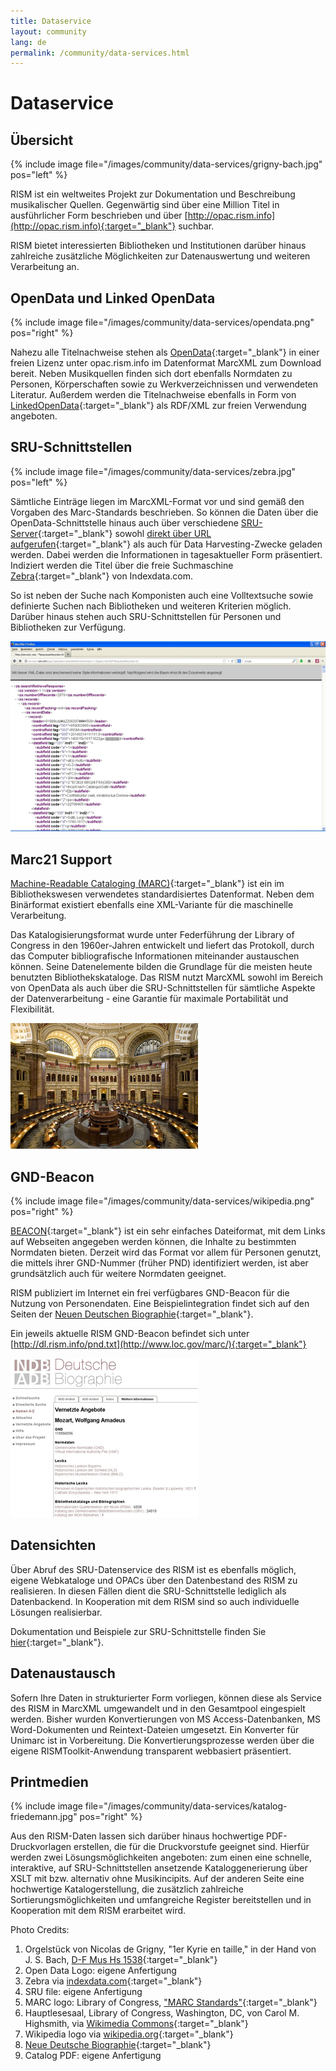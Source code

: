 ```yaml
---
title: Dataservice
layout: community
lang: de
permalink: /community/data-services.html
---
```


# Dataservice

## Übersicht

{% include image file="/images/community/data-services/grigny-bach.jpg" pos="left" %}

RISM ist ein weltweites Projekt zur Dokumentation und Beschreibung musikalischer Quellen. Gegenwärtig sind über eine Million Titel in ausführlicher Form beschrieben und über [http://opac.rism.info](http://opac.rism.info){:target="_blank"} suchbar.

RISM bietet interessierten Bibliotheken und Institutionen darüber hinaus zahlreiche zusätzliche Möglichkeiten zur Datenauswertung und weiteren Verarbeitung an. 

## OpenData und Linked OpenData

{% include image file="/images/community/data-services/opendata.png" pos="right" %}

Nahezu alle Titelnachweise stehen als [OpenData](http://opac.rism.info/index.php?id=8&id=8&L=1){:target="_blank"} in einer freien Lizenz unter opac.rism.info im Datenformat MarcXML zum Download bereit. Neben Musikquellen finden sich dort ebenfalls Normdaten zu Personen, Körperschaften sowie zu Werkverzeichnissen und verwendeten Literatur. Außerdem werden die Titelnachweise ebenfalls in Form von [LinkedOpenData](http://en.wikipedia.org/wiki/Linked_data){:target="_blank"} als RDF/XML zur freien Verwendung angeboten.

## SRU-Schnittstellen

{% include image file="/images/community/data-services/zebra.jpg" pos="left" %}

Sämtliche Einträge liegen im MarcXML-Format vor und sind gemäß den Vorgaben des Marc-Standards beschrieben. So können die Daten über die OpenData-Schnittstelle hinaus auch über verschiedene [SRU-Server](http://www.loc.gov/standards/sru/){:target="_blank"} sowohl [direkt über URL aufgerufen](http://muscat.rism.info/sru){:target="_blank"} als auch für Data Harvesting-Zwecke geladen werden. Dabei werden die Informationen in tagesaktueller Form präsentiert. Indiziert werden die Titel über die freie Suchmaschine [Zebra](http://www.indexdata.com/zebra){:target="_blank"} von Indexdata.com.

So ist neben der Suche nach Komponisten auch eine Volltextsuche sowie definierte Suchen nach Bibliotheken und weiteren Kriterien möglich. Darüber hinaus stehen auch SRU-Schnittstellen für Personen und Bibliotheken zur Verfügung.

![SRU](/images/community/data-services/SRU-example.jpg)

## Marc21 Support

[Machine-Readable Cataloging (MARC)](http://www.loc.gov/marc/){:target="_blank"} ist ein im Bibliothekswesen verwendetes standardisiertes Datenformat. Neben dem Binärformat existiert ebenfalls eine XML-Variante für die maschinelle Verarbeitung.

Das Katalogisierungsformat wurde unter Federführung der Library of Congress in den 1960er-Jahren entwickelt und liefert das Protokoll, durch das Computer bibliografische Informationen miteinander austauschen können. Seine Datenelemente bilden die Grundlage für die meisten heute benutzten Bibliothekskataloge. Das RISM nutzt MarcXML sowohl im Bereich von OpenData als auch über die SRU-Schnittstellen für sämtliche Aspekte der Datenverarbeitung - eine Garantie für maximale Portabilität und Flexibilität. 

![LOC](/images/community/data-services/loc.jpg)

## GND-Beacon

{% include image file="/images/community/data-services/wikipedia.png" pos="right" %}

[BEACON](http://meta.wikimedia.org/wiki/BEACON){:target="_blank"} ist ein sehr einfaches Dateiformat, mit dem Links auf Webseiten angegeben werden können, die Inhalte zu bestimmten Normdaten bieten. Derzeit wird das Format vor allem für Personen genutzt, die mittels ihrer GND-Nummer (früher PND) identifiziert werden, ist aber grundsätzlich auch für weitere Normdaten geeignet.

RISM publiziert im Internet ein frei verfügbares GND-Beacon für die Nutzung von Personendaten. Eine Beispielintegration findet sich auf den Seiten der [Neuen Deutschen Biographie](http://www.deutsche-biographie.de/index.html){:target="_blank"}.

Ein jeweils aktuelle RISM GND-Beacon befindet sich unter [http://dl.rism.info/pnd.txt](http://www.loc.gov/marc/){:target="_blank"}

![NDB](/images/community/data-services/NDB.jpg)

## Datensichten

Über Abruf des SRU-Datenservice des RISM ist es ebenfalls möglich, eigene Webkataloge und OPACs über den Datenbestand des RISM zu realisieren. In diesen Fällen dient die SRU-Schnittstelle lediglich als Datenbackend. In Kooperation mit dem RISM sind so auch individuelle Lösungen realisierbar. 

Dokumentation und Beispiele zur SRU-Schnittstelle finden Sie [hier](https://github.com/rism-ch/muscat/wiki/SRU){:target="_blank"}.

## Datenaustausch

Sofern Ihre Daten in strukturierter Form vorliegen, können diese als Service des RISM in MarcXML umgewandelt und in den Gesamtpool eingespielt werden. Bisher wurden Konvertierungen von MS Access-Datenbanken, MS Word-Dokumenten und Reintext-Dateien umgesetzt. Ein Konverter für Unimarc ist in Vorbereitung. Die Konvertierungsprozesse werden über die eigene RISMToolkit-Anwendung transparent webbasiert präsentiert.

## Printmedien

{% include image file="/images/community/data-services/katalog-friedemann.jpg" pos="right" %}

Aus den RISM-Daten lassen sich darüber hinaus hochwertige PDF-Druckvorlagen erstellen, die für die Druckvorstufe geeignet sind. Hierfür werden zwei Lösungsmöglichkeiten angeboten: zum einen eine schnelle, interaktive, auf SRU-Schnittstellen ansetzende Kataloggenerierung über XSLT mit bzw. alternativ ohne Musikincipits. Auf der anderen Seite eine hochwertige Katalogerstellung, die zusätzlich zahlreiche Sortierungsmöglichkeiten und umfangreiche Register bereitstellen und in Kooperation mit dem RISM erarbeitet wird. 

Photo Credits:

1. Orgelstück von Nicolas de Grigny, "1er Kyrie en taille," in der Hand von J. S. Bach, [D-F Mus Hs 1538](http://opac.rism.info/search?documentid=455002348){:target="_blank"}
2. Open Data Logo: eigene Anfertigung
3. Zebra via [indexdata.com](http://www.indexdata.com/zebra){:target="_blank"}
4. SRU file: eigene Anfertigung
5. MARC logo: Library of Congress, ["MARC Standards"](http://www.loc.gov/marc/){:target="_blank"}
6. Hauptlesesaal, Library of Congress, Washington, DC, von Carol M. Highsmith, via [Wikimedia Commons](https://commons.wikimedia.org/wiki/File:LOC_Main_Reading_Room_Highsmith.jpg){:target="_blank"}
7. Wikipedia logo via [wikipedia.org](http://www.wikipedia.org/){:target="_blank"}
8. [Neue Deutsche Biographie](http://www.deutsche-biographie.de/index.html){:target="_blank"}
9. Catalog PDF: eigene Anfertigung